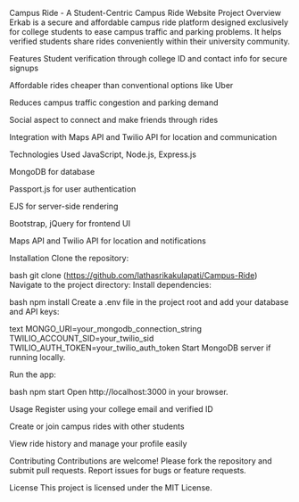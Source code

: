 Campus Ride - A Student-Centric Campus Ride Website
Project Overview
Erkab is a secure and affordable campus ride platform designed exclusively for college students to ease campus traffic and parking problems. It helps verified students share rides conveniently within their university community.

Features
Student verification through college ID and contact info for secure signups

Affordable rides cheaper than conventional options like Uber

Reduces campus traffic congestion and parking demand

Social aspect to connect and make friends through rides

Integration with Maps API and Twilio API for location and communication

Technologies Used
JavaScript, Node.js, Express.js

MongoDB for database

Passport.js for user authentication

EJS for server-side rendering

Bootstrap, jQuery for frontend UI

Maps API and Twilio API for location and notifications

Installation
Clone the repository:

bash
git clone (https://github.com/lathasrikakulapati/Campus-Ride)
Navigate to the project directory:
Install dependencies:

bash
npm install
Create a .env file in the project root and add your database and API keys:

text
MONGO_URI=your_mongodb_connection_string
TWILIO_ACCOUNT_SID=your_twilio_sid
TWILIO_AUTH_TOKEN=your_twilio_auth_token
Start MongoDB server if running locally.

Run the app:

bash
npm start
Open http://localhost:3000 in your browser.

Usage
Register using your college email and verified ID

Create or join campus rides with other students

View ride history and manage your profile easily

Contributing
Contributions are welcome! Please fork the repository and submit pull requests. Report issues for bugs or feature requests.

License
This project is licensed under the MIT License.
